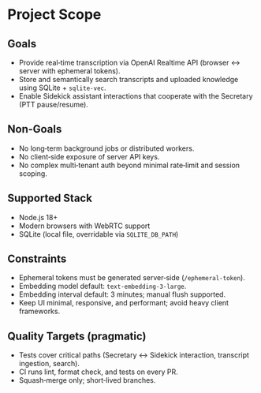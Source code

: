 # Project Scope

## Goals

- Provide real‑time transcription via OpenAI Realtime API (browser ↔ server with ephemeral tokens).
- Store and semantically search transcripts and uploaded knowledge using SQLite + `sqlite-vec`.
- Enable Sidekick assistant interactions that cooperate with the Secretary (PTT pause/resume).

## Non‑Goals

- No long‑term background jobs or distributed workers.
- No client‑side exposure of server API keys.
- No complex multi‑tenant auth beyond minimal rate‑limit and session scoping.

## Supported Stack

- Node.js 18+
- Modern browsers with WebRTC support
- SQLite (local file, overridable via `SQLITE_DB_PATH`)

## Constraints

- Ephemeral tokens must be generated server‑side (`/ephemeral-token`).
- Embedding model default: `text-embedding-3-large`.
- Embedding interval default: 3 minutes; manual flush supported.
- Keep UI minimal, responsive, and performant; avoid heavy client frameworks.

## Quality Targets (pragmatic)

- Tests cover critical paths (Secretary ↔ Sidekick interaction, transcript ingestion, search).
- CI runs lint, format check, and tests on every PR.
- Squash‑merge only; short‑lived branches.
